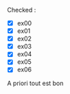 Checked :
- [x] ex00
- [x] ex01
- [x] ex02
- [x] ex03
- [x] ex04
- [x] ex05
- [x] ex06

A priori tout est bon
